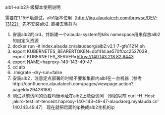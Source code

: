 alb1->alb2升级脚本使用说明

需要在1.15环境测试，alb1版本使用（http://jira.alaudatech.com/browse/DEV-13122） 
先不安装alb2. 
直接去集群内 
1. 安装alb2的crd，并新建一个alauda-system的k8s namespace用来存放alb2的自定义资源 
2. docker run -it index.alauda.cn/alaudaorg/alb2:v2.1-7-gfe11214 sh 
3. export KUBERNETES_BEARERTOKEN=dbf41d.ae570f0cc2527039 ; export KUBERNETES_SERVER=https://140.143.218.82:6443 
4. export NAME=haproxy-140-143-49-47 
5. cd alb 
6. ./migrate -dry-run=false 
7. 安装alb2，注意定点部署的时候不要和集群内alb1在一台机器（参考http://confluence.alaudatech.com/pages/viewpage.action?pageId=29428188） 
8. 测试以前访问的负载均衡地址在alb2上能否访问 
（例如以前 curl -H 'Host: jakiro-test.int-tencent.haproxy-140-143-49-47-alaudaorg.myalauda.cn' 140.143.49.47） 
现在就把后面的ip换成alb2主机的ip